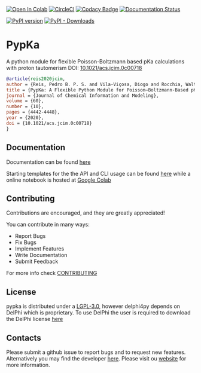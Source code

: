 [![Open In Colab](https://colab.research.google.com/assets/colab-badge.svg)](https://colab.research.google.com/github/mms-fcul/PypKa/blob/master/examples/notebook/pypka.ipynb) [![CircleCI](https://circleci.com/gh/mms-fcul/PypKa.svg?style=svg)](https://circleci.com/gh/mms-fcul/PypKa) [![Codacy Badge](https://app.codacy.com/project/badge/Grade/59a058e4bf0846f18d9d1f6b16a4a0e5)](https://www.codacy.com/gh/mms-fcul/PypKa/dashboard?utm_source=github.com&amp;utm_medium=referral&amp;utm_content=mms-fcul/PypKa&amp;utm_campaign=Badge_Grade) [![Documentation Status](https://readthedocs.org/projects/pypka/badge/?version=latest)](https://pypka.readthedocs.io/en/latest/?badge=latest)

[![PyPI version](https://badge.fury.io/py/pypka.svg)](https://badge.fury.io/py/pypka)  [![PyPI - Downloads](https://img.shields.io/pypi/dm/pypKa)](https://badge.fury.io/py/pypKa)

# PypKa

A python module for flexible Poisson-Boltzmann based pKa calculations with proton tautomerism
DOI: <a href="https://doi.org/10.1021/acs.jcim.0c00718">10.1021/acs.jcim.0c00718</a>

```bibtex
@article{reis2020jcim,
author = {Reis, Pedro B. P. S. and Vila-Viçosa, Diogo and Rocchia, Walter and Machuqueiro, Miguel},
title = {PypKa: A Flexible Python Module for Poisson–Boltzmann-Based pKa Calculations},
journal = {Journal of Chemical Information and Modeling},
volume = {60},
number = {10},
pages = {4442-4448},
year = {2020},
doi = {10.1021/acs.jcim.0c00718}
}
```

## Documentation

  Documentation can be found [here](https://pypka.readthedocs.io/en/latest/)

  Starting templates for the the API and CLI usage can be found [here](https://pypka.readthedocs.io/en/latest/example.html) while a online notebook is hosted at [Google Colab](https://colab.research.google.com/github/mms-fcul/PypKa/blob/master/pypka/example/notebook/pypka.ipynb)


## Contributing

Contributions are encouraged, and they are greatly appreciated!

You can contribute in many ways:

* Report Bugs
* Fix Bugs
* Implement Features
* Write Documentation
* Submit Feedback

For more info check [CONTRIBUTING](./CONTRIBUTING.rst)

## License

  pypka is distributed under a [LGPL-3.0](./LICENSE), however delphi4py depends on
  DelPhi which is proprietary. To use DelPhi the user is required to
  download the DelPhi license
  [here](https://honiglab.c2b2.columbia.edu/software/cgi-bin/software.pl?input=DelPhi)

## Contacts

  Please submit a github issue to report bugs and to request new features.
  Alternatively you may find the developer [here](mailto:pdreis@fc.ul.pt). Please visit ou [website](http://mms.rd.ciencias.ulisboa.pt/) for more information.
